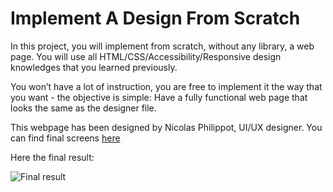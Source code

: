 # Implement A Design From Scratch

In this project, you will implement from scratch, without any library, a web page. You will use all HTML/CSS/Accessibility/Responsive design knowledges that you learned previously.

You won’t have a lot of instruction, you are free to implement it the way that you want - the objective is simple: Have a fully functional web page that looks the same as the designer file.

This webpage has been designed by Nicolas Philippot, UI/UX designer. You can find final screens [here](https://intranet-projects-files.s3.amazonaws.com/holbertonschool-webstack/622/Archive.zip)

Here the final result:

![Final result](https://s3.amazonaws.com/alu-intranet.hbtn.io/uploads/medias/2020/2/60df485eb772ecbad54a.jpg?X-Amz-Algorithm=AWS4-HMAC-SHA256&X-Amz-Credential=AKIARDDGGGOUZTW2RLVB/20240211/us-east-1/s3/aws4_request&X-Amz-Date=20240211T222135Z&X-Amz-Expires=86400&X-Amz-SignedHeaders=host&X-Amz-Signature=13b49d20005905da7eb776114c6c1a1965b9b4d7854eb98dc6c0adfe0fb79317)
